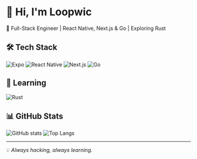 # 👋 Hi, I'm Loopwic

🚀 Full-Stack Engineer | React Native, Next.js & Go | Exploring Rust

## 🛠 Tech Stack

![Expo](https://img.shields.io/badge/Expo-000020?logo=expo&logoColor=fff)
![React Native](https://img.shields.io/badge/React_Native-61DAFB?logo=react&logoColor=000)
![Next.js](https://img.shields.io/badge/Next.js-000000?logo=nextdotjs&logoColor=fff)
![Go](https://img.shields.io/badge/Go-00ADD8?logo=go&logoColor=fff)

## 🌱 Learning
![Rust](https://img.shields.io/badge/Rust-000000?logo=rust&logoColor=fff)

## 📊 GitHub Stats
![GitHub stats](https://github-readme-stats.vercel.app/api?username=loopwic&show_icons=true&theme=tokyonight)
![Top Langs](https://github-readme-stats.vercel.app/api/top-langs/?username=loopwic&layout=compact)

---
💡 *Always hacking, always learning.*
